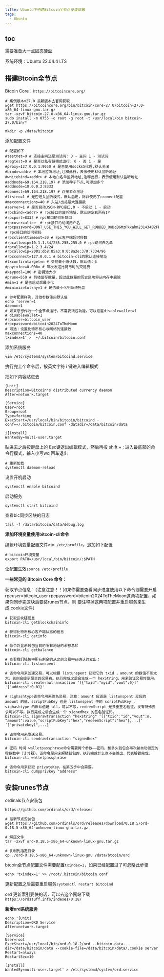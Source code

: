 ```yaml
---
title: Ubuntu下搭建Bitcoin全节点安装部署
tags:
  - Ubuntu
---
```


## toc
需要准备大一点固态硬盘

系统环境：Ubuntu 22.04.4 LTS



## 搭建Btcoin全节点

Btcoin Core：`https://bitcoincore.org/`

```shell
# 案例版本v27.0 最新版本去官网获取
wget https://bitcoincore.org/bin/bitcoin-core-27.0/bitcoin-27.0-x86_64-linux-gnu.tar.gz
tar -xzvf bitcoin-27.0-x86_64-linux-gnu.tar.gz
sudo install -m 0755 -o root -g root -t /usr/local/bin bitcoin-27.0/bin/*

mkdir -p /data/bitcoin
```

添加配置文件

~~~shell
# 配置如下
#testnet=0 # 连接主网还是测试网: 0 - 主网 1 - 测试网
#regtest=0 # 是否以私有链模式运行: 0 - 否 1 - 是
#proxy=127.0.0.1:9050 # 是否使用socks5代理,默认关闭
#bind=<addr> # 本地监听地址,注释此行，表示使用默认监听地址
#whitebind=<addr> # 本地白名单监听地址,注释此行，表示使用默认监听地址
#addnode=69.164.218.197 # 添加种子节点,可添加多个
#addnode=10.0.0.2:8333
#connect=69.164.218.197 # 连接节点地址
#listen=1 # 是否进入监听模式，默认启用，除非使用了connect配置
#maxconnections=40 # 入站/出站最大连接数
#server=1 # 是否启动JSON-RPC接口,0 - 不启动 1 - 启动
#rpcbind=<addr> # rpc接口的监听地址，默认绑定到所有IP
#rpcport=8332 # rpc接口的监听端口
#rpcuser=alice  # rpc接口的访问用户名
#rpcpassword=DONT_USE_THIS_YOU_WILL_GET_ROBBED_OoDqBGMzPkxahm231434B2FRAxtl9m2 # rpc接口的访问密码
#rpcclienttimeout=30 # rpc客户端超时秒数
#rpcallowip=10.1.1.34/255.255.255.0 # rpc访问白名单
#rpcallowip=1.2.3.4/24 
#rpcallowip=2001:db8:85a3:0:0:8a2e:370:7334/96
#rpcconnect=127.0.0.1 # bitcoin-cli的默认连接地址
#txconfirmtarget=n # 交易最小确认数，默认值：6
#paytxfee=0.000x # 每次发送比特币时的交易费
#keypool=100 # 密钥池大小
#prune=550 # 剪枝留存数量，超过此数量的历史区块将从内存中删除
#min=1 # 是否启动后最小化
#minimizetotray=1 # 是否最小化到系统托盘

# 参考配置样例，其他参数使用默认值
echo 'server=1
daemon=1
# 如果您想作为一个全节点运行，不需要钱包功能，可以设置disablewallet=1
# disablewallet=1
#rpcuser=bitcoin_user
#rpcpassword=bitcoin2024ToTheMoon
# 可选：设置比特币核心与网络的连接数
maxconnections=40
txindex=1' >  ~/.bitcoin/bitcoin.conf
~~~

添加系统服务

```shell
vim /etc/systemd/system/bitcoind.service
```

执行完上个命令后，按英文字符 i 键进入编辑模式

把如下内容贴进去

```shell
[Unit]
Description=Bitcoin's distributed currency daemon
After=network.target

[Service]
User=root
Group=root
Type=forking
ExecStart=/usr/local/bin/bitcoin/bitcoind -conf=~/.bitcoin/bitcoin.conf -datadir=/data/bitcoin/data

i[Install]
WantedBy=multi-user.target
```

贴进去之后按键盘上的 Esc键退出编辑模式，然后再按 shift + : 进入最底部的命令行模式，输入小写wq 回车退出

~~~shell
# 重新加载
systemctl daemon-reload
~~~

设置开机启动

```shell
systemctl enable bitcoind
```

启动服务

```shell
systemctl start bitcoind
```

查看bic同步区块的日志

```shell
tail -f /data/bitcoin/data/debug.log
```



**添加环境变量使用bitcoin-cli命令**

编辑环境变量配置文件`vim /etc/profile`，追加如下配置

~~~shell
# bitcoin环境变量
export PATH=/usr/local/bin/bitcoin/:$PATH
~~~

让配置生效`source /etc/profile`



**一些常见的 Bitcoin Core 命令：**

获取节点信息：（注意注意！！如果你需要查看同步进度使用以下命令则需要开启rpcuser=bitcoin_user
rpcpassword=bitcoin2024ToTheMoon这两项配置，如果你同步完区块后要装runes节点，则 要注释掉这两项配置并重启服务来生成.cookie文件）

```shell
# 获取区块链信息
bitcoin-cli getblockchaininfo 

# 获得比特币核心客户端状态的信息
bitcoin-cli getinfo

# 命令将显示钱包当前的所有地址的余额总和
bitcoin-cli getbalance

# 查看我们钱包中所有剩余的从之前交易中已确认的支出；
bitcoin-cli listunspent

# 该命令用来创建交易，可以根据 listunspent 获取它的 txid ，amount 的数值不能太大，否则会提示昂贵的交易费。执行完成之后会生成一个 hexString，用来验证交易时使用。
bitcoin-cli createrawtransaction '[{"txid":"myid","vout":0}]' '{"address":0.01}'

# sighashtype该命令用来签名交易，注意：amount 应该是 listunspent 反应的 amount 的值，scriptPubKey 也是 listunspent 中的 scriptPubKey ，sighashtype 的默认值是 all，可以不写，redeemScript 是多重签名验证，没有特殊要求可以不写。执行完成之后会生成一个 signedhex 的签名验证码。
bitcoin-cli signrawtransaction "hexstring" ‘[{"txid":"id","vout":n, "amount":value,"scriptPubKey":"hex","redeemScript":"hex"},...]’ ‘["privatekey1",...]’ 

# 该命令用来发送交易。
bitcoin-cli sendrawtransaction "signedhex"

# 密码 时间 walletpassphrase命令需要两个参数——密码，和多久钱包会再次被自动锁定的秒数数字（计时器）。该命令是用来解锁钱包的，执行完成什么也不会输出，代表解锁完成。
bitcoin-cli walletpassphrase

# 该命令用来获取 privateKey，在第五步中会需要。
bitcoin-cli dumpprivkey "address" 
```



## 安装runes节点

ordinals节点安装包

`https://github.com/ordinals/ord/releases`

~~~shell
# 最新节点安装包
wget https://github.com/ordinals/ord/releases/download/0.18.5/ord-0.18.5-x86_64-unknown-linux-gnu.tar.gz

# 解压文件
tar -zxvf ord-0.18.5-x86_64-unknown-linux-gnu.tar.gz

# 复制到指定目录
cp ./ord-0.18.5-x86_64-unknown-linux-gnu /data/btcoin/ord

~~~



btcoin全节点配置文件需要配置`txindex=1`，如果已经配置过了可忽略此步骤

~~~shell
echo 'txindex=1' >> /root/.bitcoin/bitcoin.conf
~~~

更新配置之后需要重启服务`systemctl restart bitcoind`

ord 更新索引要快的话，可以去这个网站下载`https://ordstuff.info/indexes/0.18/`





**新增ord系统服务**

~~~shell
echo '[Unit]
Description=ORD Service
After=network.target

[Service]
User=root
ExecStart=/usr/local/bin/ord-0.18.2/ord --bitcoin-data-dir=/data/bitcoin/data --cookie-file=/data/bitcoin/data/.cookie server
Restart=always
RestartSec=10

[Install]
WantedBy=multi-user.target' > /etc/systemd/system/ord.service
~~~











